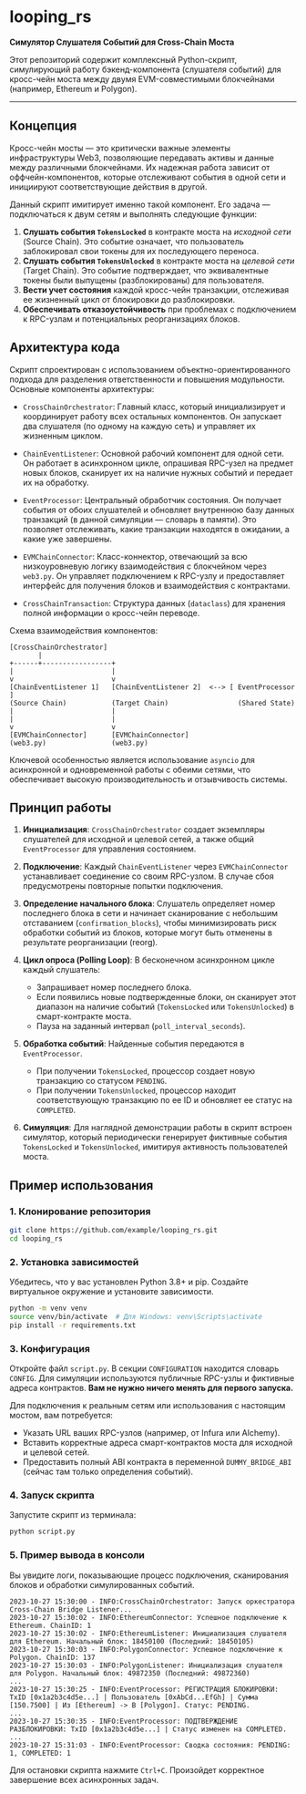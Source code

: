 # looping_rs

**Симулятор Слушателя Событий для Cross-Chain Моста**

Этот репозиторий содержит комплексный Python-скрипт, симулирующий работу бэкенд-компонента (слушателя событий) для кросс-чейн моста между двумя EVM-совместимыми блокчейнами (например, Ethereum и Polygon).

---

## Концепция

Кросс-чейн мосты — это критически важные элементы инфраструктуры Web3, позволяющие передавать активы и данные между различными блокчейнами. Их надежная работа зависит от оффчейн-компонентов, которые отслеживают события в одной сети и инициируют соответствующие действия в другой.

Данный скрипт имитирует именно такой компонент. Его задача — подключаться к двум сетям и выполнять следующие функции:

1.  **Слушать события `TokensLocked`** в контракте моста на *исходной сети* (Source Chain). Это событие означает, что пользователь заблокировал свои токены для их последующего переноса.
2.  **Слушать события `TokensUnlocked`** в контракте моста на *целевой сети* (Target Chain). Это событие подтверждает, что эквивалентные токены были выпущены (разблокированы) для пользователя.
3.  **Вести учет состояния** каждой кросс-чейн транзакции, отслеживая ее жизненный цикл от блокировки до разблокировки.
4.  **Обеспечивать отказоустойчивость** при проблемах с подключением к RPC-узлам и потенциальных реорганизациях блоков.

## Архитектура кода

Скрипт спроектирован с использованием объектно-ориентированного подхода для разделения ответственности и повышения модульности. Основные компоненты архитектуры:

-   `CrossChainOrchestrator`: Главный класс, который инициализирует и координирует работу всех остальных компонентов. Он запускает два слушателя (по одному на каждую сеть) и управляет их жизненным циклом.

-   `ChainEventListener`: Основной рабочий компонент для одной сети. Он работает в асинхронном цикле, опрашивая RPC-узел на предмет новых блоков, сканирует их на наличие нужных событий и передает их на обработку.

-   `EventProcessor`: Центральный обработчик состояния. Он получает события от обоих слушателей и обновляет внутреннюю базу данных транзакций (в данной симуляции — словарь в памяти). Это позволяет отслеживать, какие транзакции находятся в ожидании, а какие уже завершены.

-   `EVMChainConnector`: Класс-коннектор, отвечающий за всю низкоуровневую логику взаимодействия с блокчейном через `web3.py`. Он управляет подключением к RPC-узлу и предоставляет интерфейс для получения блоков и взаимодействия с контрактами.

-   `CrossChainTransaction`: Структура данных (`dataclass`) для хранения полной информации о кросс-чейн переводе.

Схема взаимодействия компонентов:

```
[CrossChainOrchestrator]
       |
+------+-----------------+
|                        |
v                        v
[ChainEventListener 1]   [ChainEventListener 2]  <--> [ EventProcessor ]
(Source Chain)           (Target Chain)                 (Shared State)
|                        |
|                        |
v                        v
[EVMChainConnector]      [EVMChainConnector]
(web3.py)                (web3.py)
```

Ключевой особенностью является использование `asyncio` для асинхронной и одновременной работы с обеими сетями, что обеспечивает высокую производительность и отзывчивость системы.

## Принцип работы

1.  **Инициализация**: `CrossChainOrchestrator` создает экземпляры слушателей для исходной и целевой сетей, а также общий `EventProcessor` для управления состоянием.

2.  **Подключение**: Каждый `ChainEventListener` через `EVMChainConnector` устанавливает соединение со своим RPC-узлом. В случае сбоя предусмотрены повторные попытки подключения.

3.  **Определение начального блока**: Слушатель определяет номер последнего блока в сети и начинает сканирование с небольшим отставанием (`confirmation_blocks`), чтобы минимизировать риск обработки событий из блоков, которые могут быть отменены в результате реорганизации (reorg).

4.  **Цикл опроса (Polling Loop)**: В бесконечном асинхронном цикле каждый слушатель:
    -   Запрашивает номер последнего блока.
    -   Если появились новые подтвержденные блоки, он сканирует этот диапазон на наличие событий (`TokensLocked` или `TokensUnlocked`) в смарт-контракте моста.
    -   Пауза на заданный интервал (`poll_interval_seconds`).

5.  **Обработка событий**: Найденные события передаются в `EventProcessor`.
    -   При получении `TokensLocked`, процессор создает новую транзакцию со статусом `PENDING`.
    -   При получении `TokensUnlocked`, процессор находит соответствующую транзакцию по ее ID и обновляет ее статус на `COMPLETED`.

6.  **Симуляция**: Для наглядной демонстрации работы в скрипт встроен симулятор, который периодически генерирует фиктивные события `TokensLocked` и `TokensUnlocked`, имитируя активность пользователей моста.

## Пример использования

### 1. Клонирование репозитория

```bash
git clone https://github.com/example/looping_rs.git
cd looping_rs
```

### 2. Установка зависимостей

Убедитесь, что у вас установлен Python 3.8+ и pip. Создайте виртуальное окружение и установите зависимости.

```bash
python -m venv venv
source venv/bin/activate  # Для Windows: venv\Scripts\activate
pip install -r requirements.txt
```

### 3. Конфигурация

Откройте файл `script.py`. В секции `CONFIGURATION` находится словарь `CONFIG`. Для симуляции используются публичные RPC-узлы и фиктивные адреса контрактов. **Вам не нужно ничего менять для первого запуска.**

Для подключения к реальным сетям или использования с настоящим мостом, вам потребуется:
-   Указать URL ваших RPC-узлов (например, от Infura или Alchemy).
-   Вставить корректные адреса смарт-контрактов моста для исходной и целевой сетей.
-   Предоставить полный ABI контракта в переменной `DUMMY_BRIDGE_ABI` (сейчас там только определения событий).

### 4. Запуск скрипта

Запустите скрипт из терминала:

```bash
python script.py
```

### 5. Пример вывода в консоли

Вы увидите логи, показывающие процесс подключения, сканирования блоков и обработки симулированных событий.

```
2023-10-27 15:30:00 - INFO:CrossChainOrchestrator: Запуск оркестратора Cross-Chain Bridge Listener...
2023-10-27 15:30:02 - INFO:EthereumConnector: Успешное подключение к Ethereum. ChainID: 1
2023-10-27 15:30:02 - INFO:EthereumListener: Инициализация слушателя для Ethereum. Начальный блок: 18450100 (Последний: 18450105)
2023-10-27 15:30:03 - INFO:PolygonConnector: Успешное подключение к Polygon. ChainID: 137
2023-10-27 15:30:03 - INFO:PolygonListener: Инициализация слушателя для Polygon. Начальный блок: 49872350 (Последний: 49872360)
... 
2023-10-27 15:30:25 - INFO:EventProcessor: РЕГИСТРАЦИЯ БЛОКИРОВКИ: TxID [0x1a2b3c4d5e...] | Пользователь [0xAbCd...EfGh] | Сумма [150.7500] | Из [Ethereum] -> В [Polygon]. Статус: PENDING.
...
2023-10-27 15:30:35 - INFO:EventProcessor: ПОДТВЕРЖДЕНИЕ РАЗБЛОКИРОВКИ: TxID [0x1a2b3c4d5e...] | Статус изменен на COMPLETED.
...
2023-10-27 15:31:03 - INFO:EventProcessor: Сводка состояния: PENDING: 1, COMPLETED: 1
```

Для остановки скрипта нажмите `Ctrl+C`. Произойдет корректное завершение всех асинхронных задач.
